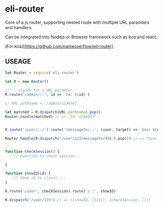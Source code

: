 # eli-router

Core of a js router, supporting nested route with multiple URL paramters and handlers.

Can be integrated into Nodejs or Browser framework such as koa and react.

(For koa)[https://github.com/nameoverflow/eli-router]

## USEAGE

``` js
let Router = require('eli-router')

let R = new Router()

// :: stands for a URL paramter.
R.route('/admin/::', id => `Id: ${id}`)

// URL.pathname = '/admin/1234567'

let matched = R.dispatch(URL.pathname).pop()
Router.handle(matched) // => "Id: 1234567"


R.route('/user/::/').route('/messageto/::', (user, target) => `User ${user} send message to id ${target}`)

Router.handle(R.dispatch('/user/123/messageto/456').pop()) // => "User 123 send message to id 456"


function checkSession() {
    // Function to check session...

}

function showID(id) {
    // Show id to client....
}

R.route('/user', checkSession).route('/::', showID)

R.dispatch('/user/123') // => [[showID, [123]], [checkSession, []]]



```